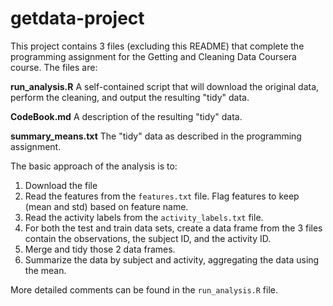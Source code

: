 # getdata-project

This project contains 3 files (excluding this README) that complete the programming assignment for the
Getting and Cleaning Data Coursera course. The files are:

**run_analysis.R** A self-contained script that will download the original data, perform the cleaning, and output
the resulting "tidy" data.

**CodeBook.md** A description of the resulting "tidy" data.

**summary_means.txt** The "tidy" data as described in the programming assignment.

The basic approach of the analysis is to:

1. Download the file
2. Read the features from the `features.txt` file. Flag features to keep (mean and std) based on feature name.
3. Read the activity labels from the `activity_labels.txt` file.
4. For both the test and train data sets, create a data frame from the 3 files contain the observations, the subject ID, and the activity ID.
5. Merge and tidy those 2 data frames.
6. Summarize the data by subject and activity, aggregating the data using the mean.

More detailed comments can be found in the `run_analysis.R` file.
